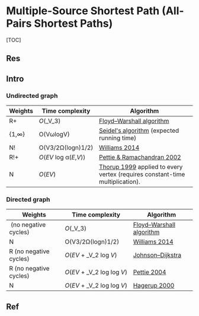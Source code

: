 # Multiple-Source Shortest Path (All-Pairs Shortest Paths)

[TOC]



## Res


## Intro
### Undirected graph

|Weights|Time complexity|Algorithm|
|---|---|---|
|R+|_O_(_V_3)|[Floyd–Warshall algorithm](https://en.wikipedia.org/wiki/Floyd%E2%80%93Warshall_algorithm "Floyd–Warshall algorithm")|
|{1,∞} | O(Vωlog⁡V) | [Seidel's algorithm](https://en.wikipedia.org/wiki/Seidel%27s_algorithm "Seidel's algorithm") (expected running time)|
|N!|O(V3/2Ω(log⁡n)1/2)|[Williams 2014](https://en.wikipedia.org/wiki/Shortest_path_problem#CITEREFWilliams2014)|
|R!+|_O_(_EV_ log α(_E_,_V_))|[Pettie & Ramachandran 2002](https://en.wikipedia.org/wiki/Shortest_path_problem#CITEREFPettieRamachandran2002)|
|N|_O_(_EV_)|[Thorup 1999](https://en.wikipedia.org/wiki/Shortest_path_problem#CITEREFThorup1999) applied to every vertex (requires constant-time multiplication).|


### Directed graph

| Weights | Time complexity | Algorithm |
|---|---|---|
| (no negative cycles)|_O_(_V_3) | [Floyd–Warshall algorithm](https://en.wikipedia.org/wiki/Floyd%E2%80%93Warshall_algorithm "Floyd–Warshall algorithm")|
|N|O(V3/2Ω(log⁡n)1/2)|[Williams 2014](https://en.wikipedia.org/wiki/Shortest_path_problem#CITEREFWilliams2014)|
|R (no negative cycles)|_O_(_EV_ + _V_2 log _V_)|[Johnson–Dijkstra](https://en.wikipedia.org/wiki/Johnson%27s_algorithm "Johnson's algorithm")|
|R (no negative cycles)|_O_(_EV_ + _V_2 log log _V_)|[Pettie 2004](https://en.wikipedia.org/wiki/Shortest_path_problem#CITEREFPettie2004)|
|N|_O_(_EV_ + _V_2 log log _V_)|[Hagerup 2000](https://en.wikipedia.org/wiki/Shortest_path_problem#CITEREFHagerup2000)|



## Ref
[Shortest Path Problem | Wikipedia]: https://en.wikipedia.org/wiki/Shortest_path_problem


